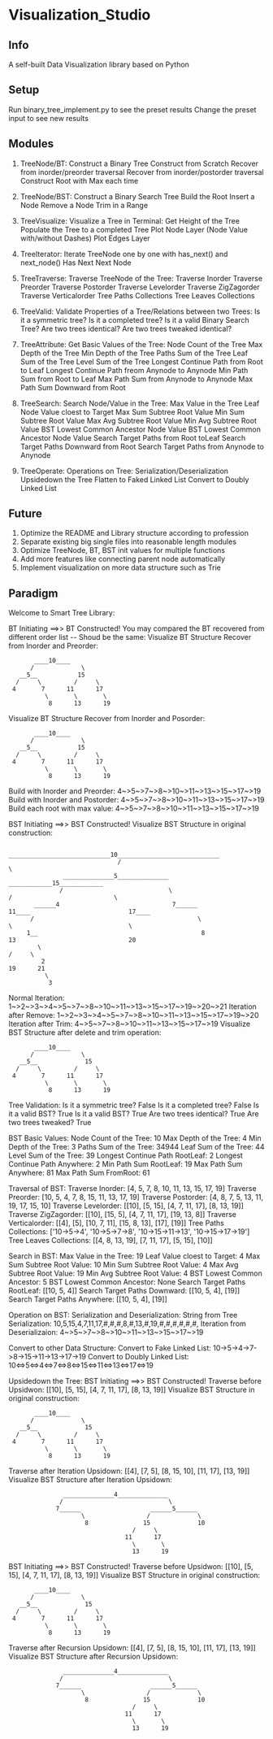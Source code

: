 # Visualization_Studio

## Info
A self-built Data Visualization library based on Python

## Setup
Run binary_tree_implement.py to see the preset results
Change the preset input to see new results

## Modules
1. TreeNode/BT: Construct a Binary Tree 
    Construct from Scratch
    Recover from inorder/preorder traversal
    Recover from inorder/postorder traversal
    Construct Root with Max each time

2. TreeNode/BST: Construct a Binary Search Tree 
    Build the Root
    Insert a Node
    Remove a Node
    Trim in a Range

3. TreeVisualize: Visualize a Tree in Terminal:
    Get Height of the Tree
    Populate the Tree to a completed Tree
    Plot Node Layer (Node Value with/without Dashes)
    Plot Edges Layer

4. TreeIterator: Iterate TreeNode one by one with has_next() and next_node()
    Has Next
    Next Node

5. TreeTraverse: Traverse TreeNode of the Tree:
    Traverse Inorder
    Traverse Preorder
    Traverse Postorder
    Traverse Levelorder
    Traverse ZigZagorder
    Traverse Verticalorder
    Tree Paths Collections
    Tree Leaves Collections

6. TreeValid: Validate Properties of a Tree/Relations between two Trees:
    Is it a symmetric tree? 
    Is it a completed tree? 
    Is it a valid Binary Search Tree? 
    Are two trees identical? 
    Are two trees tweaked identical?  

7. TreeAttribute: Get Basic Values of the Tree:
    Node Count of the Tree
    Max Depth of the Tree
    Min Depth of the Tree
    Paths Sum of the Tree
    Leaf Sum of the Tree
    Level Sum of the Tree
    Longest Continue Path from Root to Leaf
    Longest Continue Path freom Anynode to Anynode
    Min Path Sum from Root to Leaf
    Max Path Sum from Anynode to Anynode
    Max Path Sum Downward from Root

8. TreeSearch: Search Node/Value in the Tree:
    Max Value in the Tree
    Leaf Node Value cloest to Target
    Max Sum Subtree Root Value
    Min Sum Subtree Root Value
    Max Avg Subtree Root Value
    Min Avg Subtree Root Value
    BST Lowest Common Ancestor Node Value
    BST Lowest Common Ancestor Node Value
    Search Target Paths from Root toLeaf
    Search Target Paths Downward from Root
    Search Target Paths from Anynode to Anynode

9. TreeOperate: Operations on Tree:
    Serialization/Deserialization
    Upsidedown the Tree
    Flatten to Faked Linked List
    Convert to Doubly Linked List


## Future
1. Optimize the README and Library structure according to profession
2. Separate existing big single files into reasonable length modules
3. Optimize TreeNode, BT, BST init values for multiple functions
4. Add more features like connecting parent node automatically
5. Implement visualization on more data structure such as Trie


## Paradigm
Welcome to Smart Tree Library:


BT Initiating  ==>>  BT Constructed!
You may compared the BT recovered from different order list -- Shoud be the same:
Visualize BT Structure Recover from Inorder and Preorder:

           ____10____
          /             \
       __5__           15
      /     \         /     \
     4       7      11      17
              \       \       \
               8      13      19

Visualize BT Structure Recover from Inorder and Posorder:

           ____10____
          /             \
       __5__           15
      /     \         /     \
     4       7      11      17
              \       \       \
               8      13      19

Build with Inorder and Preorder:
 4~>5~>7~>8~>10~>11~>13~>15~>17~>19
Build with Inorder and Postorder:
 4~>5~>7~>8~>10~>11~>13~>15~>17~>19
Build each root with max value:
 4~>5~>7~>8~>10~>11~>13~>15~>17~>19


BST Initiating ==>> BST Constructed!
Visualize BST Structure in original construction:

                                   ____________________________10____________________________
                                  /                                                           \
                   ______________5______________                                   ____________15____________
                  /                             \                                 /                            \
           ______4                               7______                       11____                           17____
          /                                             \                             \                                \
         1__                                             8                             13                               20
            \                                                                                                         /     \
             2                                                                                                      19      21
              \
               3

Normal Iteration:
 1~>2~>3~>4~>5~>7~>8~>10~>11~>13~>15~>17~>19~>20~>21
Iteration after Remove:
 1~>2~>3~>4~>5~>7~>8~>10~>11~>13~>15~>17~>19~>20
Iteration after Trim:
 4~>5~>7~>8~>10~>11~>13~>15~>17~>19
Visualize BST Structure after delete and trim operation:

           ____10____
          /             \
       __5__             15
      /     \         /     \
     4       7      11      17
              \       \       \
               8      13      19




Tree Validation:
Is it a symmetric tree?          False
Is it a completed tree?          False
Is it a valid BST?               True
Is it a valid BST?               True
Are two trees identical?         True
Are two trees tweaked?           True


BST Basic Values:
Node Count of the Tree:          10
Max Depth of the Tree:           4
Min Depth of the Tree:           3
Paths Sum of the Tree:           34944
Leaf Sum of the Tree:            44
Level Sum of the Tree:           39
Longest Continue Path RootLeaf:  2
Longest Continue Path Anywhere:  2
Min Path Sum RootLeaf:           19
Max Path Sum Anywhere:           81
Max Path Sum FromRoot:           61


Traversal of BST:
Traverse Inorder:
 [4, 5, 7, 8, 10, 11, 13, 15, 17, 19]
Traverse Preorder:
 [10, 5, 4, 7, 8, 15, 11, 13, 17, 19]
Traverse Postorder:
 [4, 8, 7, 5, 13, 11, 19, 17, 15, 10]
Traverse Levelorder:
 [[10], [5, 15], [4, 7, 11, 17], [8, 13, 19]]
Traverse ZigZagorder:
 [[10], [15, 5], [4, 7, 11, 17], [19, 13, 8]]
Traverse Verticalorder:
 [[4], [5], [10, 7, 11], [15, 8, 13], [17], [19]]
Tree Paths Collections:
 ['10->5->4', '10->5->7->8', '10->15->11->13', '10->15->17->19']
Tree Leaves Collections:
 [[4, 8, 13, 19], [7, 11, 17], [5, 15], [10]]


Search in BST:
Max Value in the Tree:           19
Leaf Value cloest to Target:     4
Max Sum Subtree Root Value:      10
Min Sum Subtree Root Value:      4
Max Avg Subtree Root Value:      19
Min Avg Subtree Root Value:      4
BST Lowest Common Ancestor:      5
BST Lowest Common Ancestor:      None
Search Target Paths RootLeaf:
 [[10, 5, 4]]
Search Target Paths Downward:
 [[10, 5, 4], [19]]
Search Target Paths Anywhere:
 [[10, 5, 4], [19]]



Operation on BST:
Serialization and Deserialization:
String from Tree Serialization:
 10,5,15,4,7,11,17,#,#,#,8,#,13,#,19,#,#,#,#,#,#,
Iteration from Deserializaion:
 4~>5~>7~>8~>10~>11~>13~>15~>17~>19


Convert to other Data Structure:
Convert to Fake Linked List:
 10->5->4->7->8->15->11->13->17->19
Convert to Doubly Linked List:
 10<=>5<=>4<=>7<=>8<=>15<=>11<=>13<=>17<=>19


Upsidedown the Tree:
BST Initiating ==>> BST Constructed!
Traverse before Upsidwon:
 [[10], [5, 15], [4, 7, 11, 17], [8, 13, 19]]
Visualize BST Structure in original construction:

           ____10____
          /             \
       __5__             15
      /     \         /     \
     4       7      11      17
              \       \       \
               8      13      19

Traverse after Iteration Upsidown:
 [[4], [7, 5], [8, 15, 10], [11, 17], [13, 19]]
Visualize BST Structure after Iteration Upsidown:

                   ______________4______________
                  /                             \
                 7______                   ______5______
                        \                 /             \
                         8               15             10
                                      /     \
                                    11      17
                                      \       \
                                      13      19

BST Initiating ==>> BST Constructed!
Traverse before Upsidwon:
 [[10], [5, 15], [4, 7, 11, 17], [8, 13, 19]]
Visualize BST Structure in original construction:

           ____10____
          /             \
       __5__             15
      /     \         /     \
     4       7      11      17
              \       \       \
               8      13      19

Traverse after Recursion Upsidown:
 [[4], [7, 5], [8, 15, 10], [11, 17], [13, 19]]
Visualize BST Structure after Recursion Upsidown:

                   ______________4______________
                  /                             \
                 7______                   ______5______
                        \                 /             \
                         8               15             10
                                      /     \
                                    11      17
                                      \       \
                                      13      19
